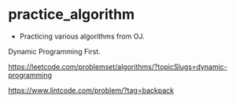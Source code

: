 # practice_algorithm
* Practicing various algorithms from OJ.

Dynamic Programming First.

https://leetcode.com/problemset/algorithms/?topicSlugs=dynamic-programming

https://www.lintcode.com/problem/?tag=backpack
